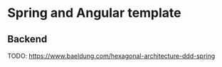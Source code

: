 # Spring and Angular template

## Backend
TODO: https://www.baeldung.com/hexagonal-architecture-ddd-spring